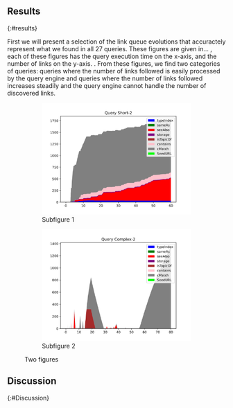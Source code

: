 ## Results
{:#results}

First we will present a selection of the link queue evolutions that accuractely represent what we found in all 27 queries. These figures are given in... , each of these figures has the query execution time on the x-axis, and the number of links on the y-axis. . From these figures, we find two categories of queries: queries where the number of links followed is easily processed by the query engine and queries where the number of links followed increases steadily and the query engine cannot handle the number of discovered links.


<figure id="figure-main">

<figure id="figure-main-1" class="subfigure">
<img src="figures/interactive-short-2-timestamps.svg">
<figcaption markdown="block">
Subfigure 1
</figcaption>
</figure>

<figure id="figure-main-2" class="subfigure">
<img src="figures/interactive-complex-2-timestamps-shortened.svg">
<figcaption markdown="block">
Subfigure 2
</figcaption>
</figure>

<figcaption markdown="block">
Two figures
</figcaption>
</figure>

## Discussion
{:#Discussion}